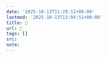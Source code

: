 ```yaml
---
date: '2025-10-13T11:29:11+08:00'
lastmod: '2025-10-13T13:04:51+08:00'
title: 󰠛
url: 󰠛
tags: []
src:
note:
---
```


